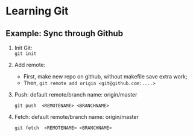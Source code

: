 # Learning Git
## Example: Sync through Github
1. Init Git:  
   ``git init``
2. Add remote:
   - First, make new repo on github, without makefile save extra work;
   - Then, ``git remote add origin <git@github.com:....>``
3. Push: default remote/branch name: origin/master
   
   ``git push  <REMOTENAME> <BRANCHNAME> ``

4. Fetch: default remote/branch name: origin/master

    ``git fetch  <REMOTENAME> <BRANCHNAME> ``


